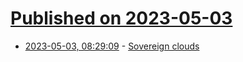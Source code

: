 # [Published on 2023-05-03](index.md)

* [2023-05-03, 08:29:09](https://lobste.rs/s/77smiw/sovereign_clouds) - [Sovereign clouds](https://world.hey.com/dhh/sovereign-clouds-661eb5e4)
